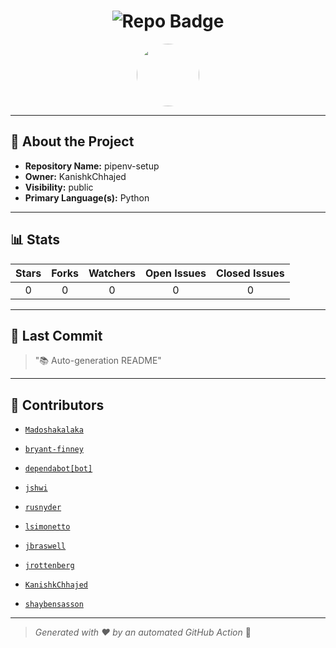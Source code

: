 <h1 align="center">
    <img src="https://img.shields.io/badge/pipenv-setup-🎯-blueviolet?style=for-the-badge" alt="Repo Badge">
  </h1>
  
  <p align="center">
    <img src="https://avatars.githubusercontent.com/u/121193249?v=4" width="100" style="border-radius:50%;">
  </p>
  
  ---
  
  ## 📖 About the Project
  - **Repository Name:** pipenv-setup
  - **Owner:** KanishkChhajed
  - **Visibility:** public
  - **Primary Language(s):** Python
  
  ---
  
  ## 📊 Stats
  
  | Stars | Forks | Watchers | Open Issues | Closed Issues |
  |:----:|:-----:|:--------:|:-----------:|:-------------:|
  | 0 | 0 | 0 | 0 | 0 |
  
  ---
  
  ## 📢 Last Commit
  
  > "📚 Auto-generation README"
  
  ---
  
  ## 🤝 Contributors
  
  
  - [`Madoshakalaka`](#)
  
  - [`bryant-finney`](#)
  
  - [`dependabot[bot]`](#)
  
  - [`jshwi`](#)
  
  - [`rusnyder`](#)
  
  - [`lsimonetto`](#)
  
  - [`jbraswell`](#)
  
  - [`jrottenberg`](#)
  
  - [`KanishkChhajed`](#)
  
  - [`shaybensasson`](#)
  
  
  ---
  
  > *Generated with ❤️ by an automated GitHub Action* 🚀
  